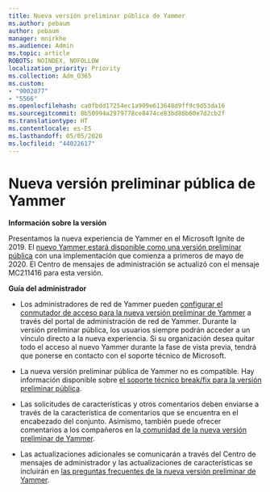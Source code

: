 ```yaml
---
title: Nueva versión preliminar pública de Yammer
ms.author: pebaum
author: pebaum
manager: mnirkhe
ms.audience: Admin
ms.topic: article
ROBOTS: NOINDEX, NOFOLLOW
localization_priority: Priority
ms.collection: Adm_O365
ms.custom:
- "9002877"
- "5566"
ms.openlocfilehash: ca0fbdd17254ec1a909e613648d9ff9c9d53da16
ms.sourcegitcommit: 8b50994a2979778ce8474ce83bd86b60e7d2cb2f
ms.translationtype: HT
ms.contentlocale: es-ES
ms.lasthandoff: 05/05/2020
ms.locfileid: "44022617"
---
```

# <a name="new-yammer-public-preview"></a>Nueva versión preliminar pública de Yammer

**Información sobre la versión**

Presentamos la nueva experiencia de Yammer en el Microsoft Ignite de 2019. El [nuevo Yammer estará disponible como una versión preliminar pública](https://docs.microsoft.com/yammer/get-started-with-yammer/newyammer-faq) con una implementación que comienza a primeros de mayo de 2020. El Centro de mensajes de administración se actualizó con el mensaje MC211416 para esta versión.

**Guía del administrador**

- Los administradores de red de Yammer pueden [configurar el conmutador de acceso para la nueva versión preliminar de Yammer](https://docs.microsoft.com/yammer/get-started-with-yammer/administrative-settings-opt-in-newyammer) a través del portal de administración de red de Yammer. Durante la versión preliminar pública, los usuarios siempre podrán acceder a un vínculo directo a la nueva experiencia. Si su organización desea quitar todo el acceso al nuevo Yammer durante la fase de vista previa, tendrá que ponerse en contacto con el soporte técnico de Microsoft.

- La nueva versión preliminar pública de Yammer no es compatible. Hay información disponible sobre [el soporte técnico break/fix para la versión preliminar pública](https://docs.microsoft.com/yammer/get-started-with-yammer/newyammer-faq#yammer-preview-customer-support).

- Las solicitudes de características y otros comentarios deben enviarse a través de la característica de comentarios que se encuentra en el encabezado del conjunto. Asimismo, también puede ofrecer comentarios a los compañeros en la[ comunidad de la nueva versión preliminar de Yammer](https://techcommunity.microsoft.com/t5/new-yammer-preview/bd-p/NewYammerPreview).

- Las actualizaciones adicionales se comunicarán a través del Centro de mensajes de administrador y las actualizaciones de características se incluirán en [las preguntas frecuentes de la nueva versión preliminar de Yammer](https://docs.microsoft.com/yammer/get-started-with-yammer/newyammer-faq).
